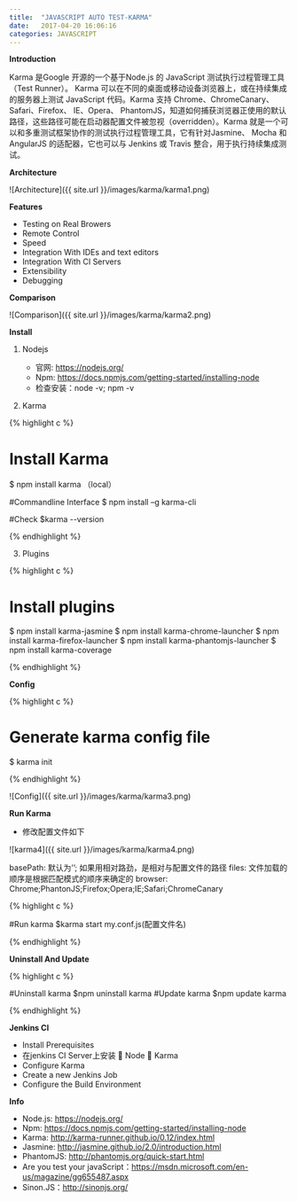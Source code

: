 ```yaml
---
title:  "JAVASCRIPT AUTO TEST-KARMA"
date:   2017-04-20 16:06:16
categories: JAVASCRIPT
---
```


**Introduction**

Karma 是Google 开源的一个基于Node.js 的 JavaScript 测试执行过程管理工具（Test Runner）。	Karma 可以在不同的桌面或移动设备浏览器上，或在持续集成的服务器上测试 JavaScript 代码。Karma 支持 Chrome、ChromeCanary、 Safari、Firefox、 IE、Opera、 PhantomJS，知道如何捕获浏览器正使用的默认路径，这些路径可能在启动器配置文件被忽视（overridden）。Karma 就是一个可以和多重测试框架协作的测试执行过程管理工具，它有针对Jasmine、 Mocha 和AngularJS 的适配器，它也可以与 Jenkins 或 Travis 整合，用于执行持续集成测试。


**Architecture**

![Architecture]({{ site.url }}/images/karma/karma1.png)

**Features**

- Testing on Real Browers
- Remote Control
- Speed
- Integration With IDEs and text editors
- Integration With CI Servers
- Extensibility
- Debugging

**Comparison**

![Comparison]({{ site.url }}/images/karma/karma2.png)

**Install**

1. Nodejs
	- 官网: https://nodejs.org/
	- Npm: https://docs.npmjs.com/getting-started/installing-node
	- 检查安装：node -v; npm -v

2. Karma

{% highlight c %}

# Install Karma
$ npm install karma （local）

#Commandline Interface
$ npm install –g karma-cli

#Check
$karma --version

{% endhighlight %}

3. Plugins

{% highlight c %}

# Install plugins 
$ npm install karma-jasmine
$ npm install karma-chrome-launcher
$ npm install karma-firefox-launcher
$ npm install karma-phantomjs-launcher
$ npm install karma-coverage

{% endhighlight %}

**Config**

{% highlight c %}

# Generate karma config file
$ karma init

{% endhighlight %}

![Config]({{ site.url }}/images/karma/karma3.png)

**Run Karma**

- 修改配置文件如下

![karma4]({{ site.url }}/images/karma/karma4.png)

basePath: 默认为’’; 如果用相对路劲，是相对与配置文件的路径
files: 文件加载的顺序是根据匹配模式的顺序来确定的
browser: Chrome;PhantonJS;Firefox;Opera;IE;Safari;ChromeCanary

{% highlight c %}

#Run karma
$karma start my.conf.js(配置文件名)

{% endhighlight %}

**Uninstall And Update**

{% highlight c %}

#Uninstall karma
$npm uninstall karma
#Update karma
$npm update karma

{% endhighlight %}

**Jenkins CI**

- Install Prerequisites
- 在jenkins CI Server上安装
	Node
	Karma 
- Configure Karma
- Create a new Jenkins Job
- Configure the Build Environment

**Info**

- Node.js: https://nodejs.org/
- Npm: https://docs.npmjs.com/getting-started/installing-node
- Karma: http://karma-runner.github.io/0.12/index.html
- Jasmine: http://jasmine.github.io/2.0/introduction.html
- PhantomJS: http://phantomjs.org/quick-start.html
- Are you test your javaScript：https://msdn.microsoft.com/en-us/magazine/gg655487.aspx
- Sinon.JS：http://sinonjs.org/
